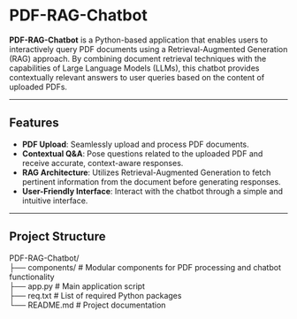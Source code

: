 # PDF-RAG-Chatbot

**PDF-RAG-Chatbot** is a Python-based application that enables users to interactively query PDF documents using a Retrieval-Augmented Generation (RAG) approach. By combining document retrieval techniques with the capabilities of Large Language Models (LLMs), this chatbot provides contextually relevant answers to user queries based on the content of uploaded PDFs.

---

##  Features

- **PDF Upload**: Seamlessly upload and process PDF documents.  
- **Contextual Q&A**: Pose questions related to the uploaded PDF and receive accurate, context-aware responses.  
- **RAG Architecture**: Utilizes Retrieval-Augmented Generation to fetch pertinent information from the document before generating responses.  
- **User-Friendly Interface**: Interact with the chatbot through a simple and intuitive interface.  

---
## Project Structure


PDF-RAG-Chatbot/ <br>
├── components/          # Modular components for PDF processing and chatbot functionality<br>
├── app.py              # Main application script<br>
├── req.txt             # List of required Python packages<br>
└── README.md           # Project documentation



